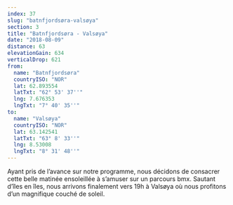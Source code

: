```yaml
---
index: 37
slug: "batnfjordsøra-valsøya"
section: 3
title: "Batnfjordsøra - Valsøya"
date: "2018-08-09"
distance: 63
elevationGain: 634
verticalDrop: 621
from:
  name: "Batnfjordsøra"
  countryISO: "NOR"
  lat: 62.893554
  latTxt: "62° 53' 37''"
  lng: 7.676353
  lngTxt: "7° 40' 35''"
to:
  name: "Valsøya"
  countryISO: "NOR"
  lat: 63.142541
  latTxt: "63° 8' 33''"
  lng: 8.53008
  lngTxt: "8° 31' 48''"
---
```


Ayant pris de l’avance sur notre programme, nous décidons de consacrer cette belle matinée ensoleillée à s’amuser sur un parcours bmx. Sautant d’îles en îles, nous arrivons finalement vers 19h à Valsøya où nous profitons d’un magnifique couché de soleil.
